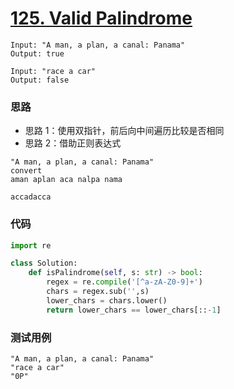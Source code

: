 # [125. Valid Palindrome](https://leetcode-cn.com/problems/valid-palindrome/)

```
Input: "A man, a plan, a canal: Panama"
Output: true
```

```
Input: "race a car"
Output: false
```

### 思路

- 思路 1：使用双指针，前后向中间遍历比较是否相同
- 思路 2：借助正则表达式

```
"A man, a plan, a canal: Panama"
convert
aman aplan aca nalpa nama

accadacca
```

### 代码

```Python
import re

class Solution:
    def isPalindrome(self, s: str) -> bool:
        regex = re.compile('[^a-zA-Z0-9]+')
        chars = regex.sub('',s)
        lower_chars = chars.lower()
        return lower_chars == lower_chars[::-1]
```

### 测试用例

```
"A man, a plan, a canal: Panama"
"race a car"
"0P"
```

